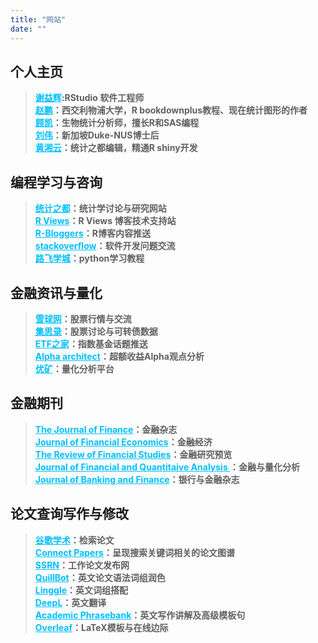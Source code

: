 ```yaml
---
title: "网站"
date: ""
---
```


## 个人主页

> **<a href="https://yihui.org/" style="color:#00BFFF;">谢益辉</a>:RStudio 软件工程师** <br>
**<a href="https://pzhao.org/" style="color:#00BFFF;">赵鹏</a>：西交利物浦大学，R bookdownplus教程、现在统计图形的作者**<br>
**<a href="https://bioinfo-scrounger.com/" style="color:#00BFFF;">顾凯</a>：生物统计分析师，擅长R和SAS编程**<br>
**<a href="https://weiliu.netlify.app/" style="color:#00BFFF;">刘伟</a>：新加坡Duke-NUS博士后**<br>
**<a href="https://xiangyun.rbind.io/" style="color:#00BFFF;">黄湘云</a>：统计之都编辑，精通R shiny开发**



## 编程学习与咨询

> **<a href="https://cosx.org//" style="color:#00BFFF;">统计之都</a>：统计学讨论与研究网站**<br>
**<a href="https://rviews.rstudio.com/" style="color:#00BFFF;">R Views</a>：R Views 博客技术支持站**<br>
**<a href="https://rviews.rstudio.com/" style="color:#00BFFF;">R-Bloggers</a>：R博客内容推送**<br>
**<a href="https://www.r-bloggers.com/" style="color:#00BFFF;">stackoverflow</a>：软件开发问题交流**<br>
**<a href="http://www.byhy.net/" style="color:#00BFFF;">路飞学城</a>：python学习教程**


## 金融资讯与量化

> **<a href="https://xueqiu.com/" style="color:#00BFFF;">雪球网</a>：股票行情与交流**<br>
**<a href="https://www.jisilu.cn/" style="color:#00BFFF;">集思录</a>：股票讨论与可转债数据**<br>
**<a href="http://www.etf.group/" style="color:#00BFFF;">ETF之家</a>：指数基金话题推送**<br>
**<a href="https://alphaarchitect.com/category/architect-academic-insights/factor-investing/momentum-investing/" style="color:#00BFFF;">Alpha architect</a>：超额收益Alpha观点分析**<br>
**<a href="https://www.joinquant.com/" style="color:#00BFFF;">优矿</a>：量化分析平台**


## 金融期刊

> **<a href="https://onlinelibrary.wiley.com/journal/15406261" style="color:#00BFFF;">The Journal of Finance</a>：金融杂志**<br>
**<a href="https://www.sciencedirect.com/journal/journal-of-financial-economics" style="color:#00BFFF;">Journal of Financial Economics</a>：金融经济**<br>
**<a href="https://academic.oup.com/rfs/issue" style="color:#00BFFF;">The Review of Financial Studies</a>：金融研究预览**<br>
**<a href="https://www.cambridge.org/core/journals/journal-of-financial-and-quantitative-analysis/latest-issue" style="color:#00BFFF;">Journal of Financial and Quantitaive Analysis </a>：金融与量化分析**<br>
**<a href="https://www.sciencedirect.com/journal/journal-of-banking-and-finance" style="color:#00BFFF;">Journal of Banking and Finance</a>：银行与金融杂志**

## 论文查询写作与修改

> **<a href="https://scholar.google.com/" style="color:#00BFFF;">谷歌学术</a>：检索论文**<br>
**<a href="https://www.connectedpapers.com/" style="color:#00BFFF;">Connect Papers</a>：呈现搜索关键词相关的论文图谱**<br>
**<a href="https://www.ssrn.com/index.cfm/en/" style="color:#00BFFF;">SSRN</a>：工作论文发布网**<br>
**<a href="https://quillbot.com/" style="color:#00BFFF;">QuillBot</a>：英文论文语法词组润色**<br>
**<a href="https://www.linggle.com/" style="color:#00BFFF;">Linggle</a>：英文词组搭配**<br>
**<a href="https://www.deepl.com/translator" style="color:#00BFFF;">DeepL</a>：英文翻译**<br>
**<a href="https://www.phrasebank.manchester.ac.uk/" style="color:#00BFFF;">Academic Phrasebank</a>：英文写作讲解及高级模板句**<br>
**<a href="https://www.overleaf.com/" style="color:#00BFFF;">Overleaf</a>：LaTeX模板与在线边际**



